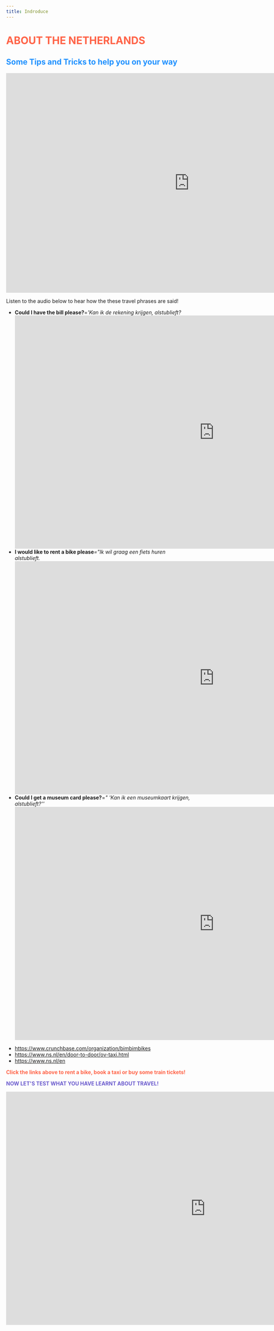 ```yaml
---
title: Indroduce
---
```


<h1 style="color:Tomato;"><strong>ABOUT THE NETHERLANDS</strong></h1>
<h2 style="color:DodgerBlue;"><strong>Some Tips and Tricks to help you on your way</strong></h2>



<iframe src="https://marisaviljoen044.h5p.com/content/1291529245403749357/embed" width="1000" height="600" frameborder="0" allowfullscreen="allowfullscreen" allow="autoplay *; geolocation *; microphone *; camera *; midi *; encrypted-media *"></iframe><script src="https://marisaviljoen044.h5p.com/js/h5p-resizer.js" charset="UTF-8"></script>
 
 
 <p> Listen to the audio below to hear how the these travel phrases are said!</p>
 
 <ul>
 <li><strong>Could I have the bill please?</strong>=<i>'Kan ik de rekening krijgen, alstublieft?</i></li>
 <iframe src="https://marisaviljoen044.h5p.com/content/1291529471178060747/embed" width="1088" height="637" frameborder="0" allowfullscreen="allowfullscreen" allow="autoplay *; geolocation *; microphone *; camera *; midi *; encrypted-media *"></iframe><script src="https://marisaviljoen044.h5p.com/js/h5p-resizer.js" charset="UTF-8"></script>
 <li><strong>I would like to rent a bike please</strong><i>="Ik wil graag een fiets huren alstublieft.</i></li>
  <iframe src="https://marisaviljoen044.h5p.com/content/1291529472752178567/embed" width="1088" height="637" frameborder="0" allowfullscreen="allowfullscreen" allow="autoplay *; geolocation *; microphone *; camera *; midi *; encrypted-media *"></iframe><script src="https://marisaviljoen044.h5p.com/js/h5p-resizer.js" charset="UTF-8"></script>
<li><strong>Could I get a museum card please?</strong>=<i>" 'Kan ik een museumkaart krijgen, alstublieft?''</i></li>
 <iframe src="https://marisaviljoen044.h5p.com/content/1291529473150567477/embed" width="1088" height="637" frameborder="0" allowfullscreen="allowfullscreen" allow="autoplay *; geolocation *; microphone *; camera *; midi *; encrypted-media *"></iframe><script src="https://marisaviljoen044.h5p.com/js/h5p-resizer.js" charset="UTF-8"></script>
 
  </ul>
 

 
 
 
 
 
 <ul>
  <li><a href="url">https://www.crunchbase.com/organization/bimbimbikes</a></li>
  <li><a href="url">https://www.ns.nl/en/door-to-door/ov-taxi.html</a></li>
 <li><a href="url">https://www.ns.nl/en</a></li>
</ul>
 
  
  <p style="color:Tomato;"><strong>Click the links above to rent a bike, book a taxi or buy some train tickets!</strong></p>
 
<p style="color:SlateBlue;"><strong> NOW LET'S TEST WHAT YOU HAVE LEARNT ABOUT TRAVEL!</strong></p>

<iframe src="https://marisaviljoen044.h5p.com/content/1291529154802654607/embed" width="1088" height="637" frameborder="0" allowfullscreen="allowfullscreen" allow="autoplay *; geolocation *; microphone *; camera *; midi *; encrypted-media *"></iframe><script src="https://marisaviljoen044.h5p.com/js/h5p-resizer.js" charset="UTF-8"></script>

